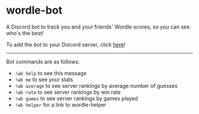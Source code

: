 # wordle-bot
A Discord bot to track you and your friends' Wordle scores, so you can see who's the best!

To add the bot to your Discord server, click [here](https://discord.com/api/oauth2/authorize?client_id=933891782373158943&permissions=67584&scope=bot)!

---

Bot commands are as follows:

- `!wb help` to see this message
- `!wb me` to see your stats
- `!wb average` to see server rankings by average number of guesses
- `!wb rate` to see server rankings by win rate
- `!wb games` to see server rankings by games played
- `!wb helper` for a link to wordle-helper
